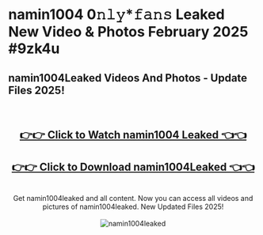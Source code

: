 # namin1004 0𝚗𝚕𝚢*𝚏𝚊𝚗𝚜 Leaked New Video & Photos February 2025 #9zk4u

<h2>namin1004Leaked Videos And Photos - Update Files 2025!</h2>
<br>
<div align="center">
<h2><a href="https://mediaupload.pro?title=namin1004&ref=11F" rel="nofollow">👉👉 Click to Watch namin1004 Leaked 👈👈</a></h2>
<h2><a href="https://mediaupload.pro?title=namin1004&ref=11F" rel="nofollow">👉👉 Click to Download namin1004Leaked 👈👈</a></h2>
<br>
Get namin1004leaked and all content. Now you can access all videos and pictures of namin1004leaked. New Updated Files 2025!
<br>
<br>
<a href="https://mediaupload.pro?title=namin1004&ref=11F" rel="nofollow" data-target="animated-image.originalLink"><img src="https://i.ibb.co/Gkj2r4b/banner.png" alt="namin1004leaked" style="max-width: 100%; display: inline-block;" data-target="animated-image.originalImage"></a>
</div>
<br>

